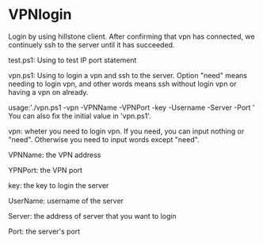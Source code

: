 # VPNlogin
Login by using hillstone client. After confirming that vpn has connected, we continuely ssh to the server until it has succeeded.

test.ps1: Using to test IP port statement

vpn.ps1: Using to login a vpn and ssh to the server. Option "need" means needing to login vpn, and other words means ssh without login vpn or having a vpn on already.

usage:'./vpn.ps1 -vpn  -VPNName  -VPNPort  -key  -Username  -Server  -Port ' You can also fix the initial value in 'vpn.ps1'.

vpn: wheter you need to login vpn. If you need, you can input nothing or "need". Otherwise you need to input words except "need".

VPNName: the VPN address

YPNPort: the VPN port

key: the key to login the server

UserName: username of the server

Server: the address of server that you want to login

Port: the server's port
